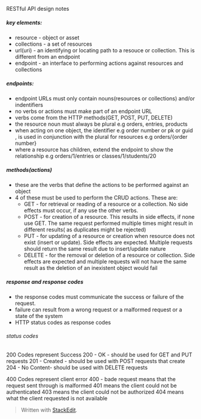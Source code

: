RESTful API design notes 

##### key elements:
- resource - object or asset 
- collections - a set of resources 
- url(uri) - an identifying or locating path to a resouce or collection. This is different from an endpoint 
- endpoint - an interface to performing actions against resources and collections

##### endpoints:
 - endpoint URLs must only contain nouns(resources or collections) and/or indentifiers
 - no verbs or actions must make part of an endpoint URL
 - verbs come from the HTTP methods(GET, POST, PUT, DELETE)
 - the resource noun must always be plural e.g orders, entries, products
 - when acting on one object, the identifier e.g order number or pk or guid , is used in conjunction with the plural for resources e.g orders/{order number}
 - where a resource has children,  extend the endpoint to show the relationship  e.g orders/1/entries or classes/1/students/20

##### methods(actions)
 
 - these are the verbs that define the actions to be performed against an object
 - 4 of these must be used to perform the CRUD  actions. These are:
	 - GET - for retrieval or reading of a resource or a collection. No side effects must occur, if any use the other verbs. 
	 - POST - for creation of a resource. This results in side effects, if none use GET. The same request performed multiple times might result in different results( as duplicates might be rejected)
	 - PUT - for updating of a resource or creation when resource does not exist (insert or update). Side effects are expected. Multiple requests should return the same result due to insert/update nature
	 - DELETE - for the removal or deletion of a resource or collection. Side effects are expected and multiple requests will not have the same result as the deletion of an inexistent object would fail

##### response and response codes
- the response codes must communicate the success or failure of the request.
- failure can result from a wrong request or a malformed request or a state of the system
- HTTP status codes as response codes

###### status codes 
200 Codes represent Success
200 - OK  - should be used for GET and PUT requests
201 - Created - should be used with POST requests that create
204 - No Content- should be used with DELETE requests

400 Codes represent client error
400 - bade request means that the request sent through is malformed
401 means the client could not be authenticated 
403 means the client could not be authorized
404 means what the client requested is not available 

 




> Written with [StackEdit](https://stackedit.io/).
<!--stackedit_data:
eyJoaXN0b3J5IjpbMTQ2NDY5Mzc0NSwtMTExNDMxNzE3MSwxND
IxODIxNDU5LDE3MDQ3MjIwNzcsMTY3MDUxNjI4NSwtMTI3OTQ5
NzIwOSwtNjE5Mzk2MjEsMjE0MTU2MTM1OF19
-->
